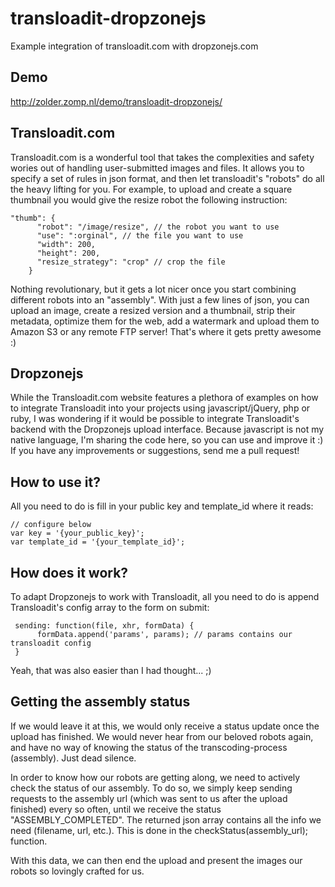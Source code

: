 # transloadit-dropzonejs
Example integration of transloadit.com with dropzonejs.com

## Demo
http://zolder.zomp.nl/demo/transloadit-dropzonejs/

## Transloadit.com

Transloadit.com is a wonderful tool that takes the complexities and safety wories out of handling user-submitted images and files. It allows you to specify a set of rules in json format, and then let transloadit's "robots" do all the heavy lifting for you. For example, to upload and create a square thumbnail you would give the resize robot the following instruction:

```
"thumb": {
      "robot": "/image/resize", // the robot you want to use
      "use": ":orginal", // the file you want to use
      "width": 200,
      "height": 200,
      "resize_strategy": "crop" // crop the file
    }
```

Nothing revolutionary, but it gets a lot nicer once you start combining different robots into an "assembly". With just a few lines of json, you can upload an image, create a resized version and a thumbnail, strip their metadata, optimize them for the web, add a watermark and upload them to Amazon S3 or any remote FTP server! That's where it gets pretty awesome :)

## Dropzonejs

While the Transloadit.com website features a plethora of examples on how to integrate Transloadit into your projects using javascript/jQuery, php or ruby, I was wondering if it would be possible to integrate Transloadit's backend with the Dropzonejs upload interface. Because javascript is not my native language, I'm sharing the code here, so you can use and improve it :) If you have any improvements or suggestions, send me a pull request!

## How to use it?

All you need to do is fill in your public key and template_id where it reads:

```
// configure below
var key = '{your_public_key}';
var template_id = '{your_template_id}';
```

## How does it work?

To adapt Dropzonejs to work with Transloadit, all you need to do is append Transloadit's config array to the form on submit:

```
 sending: function(file, xhr, formData) {
      formData.append('params', params); // params contains our transloadit config
 }
```

Yeah, that was also easier than I had thought... ;)

## Getting the assembly status

If we would leave it at this, we would only receive a status update once the upload has finished. We would never hear from our beloved robots again, and have no way of knowing the status of the transcoding-process (assembly). Just dead silence.

In order to know how our robots are getting along, we need to actively check the status of our assembly. To do so, we simply keep sending requests to the assembly url (which was sent to us after the upload finished) every so often, until we receive the status "ASSEMBLY_COMPLETED". The returned json array contains all the info we need (filename, url, etc.). This is done in the checkStatus(assembly_url); function.

With this data, we can then end the upload and present the images our robots so lovingly crafted for us.
